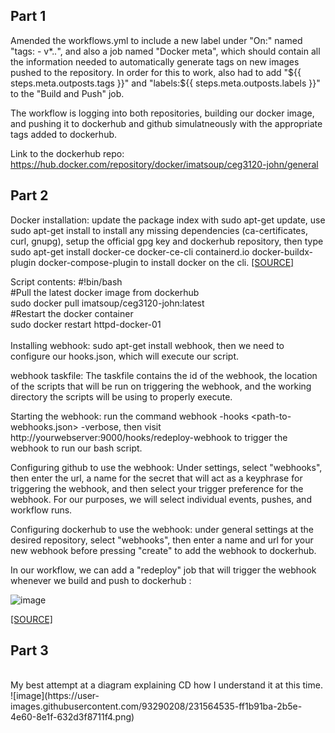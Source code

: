 Part 1
--------
Amended the workflows.yml to include a new label under "On:" named "tags: - v*.*.*", and also a job named "Docker meta", which should contain all the information needed to automatically generate tags on new images pushed to the repository. In order for this to work, also had to add "${{ steps.meta.outposts.tags }}" and "labels:${{ steps.meta.outposts.labels }}" to the "Build and Push" job.  <br/>

The workflow is logging into both repositories, building our docker image, and pushing it to dockerhub and github simulatneously with the appropriate tags added to dockerhub. <br/>

Link to the dockerhub repo: https://hub.docker.com/repository/docker/imatsoup/ceg3120-john/general <br/>

Part 2
--------

Docker installation: update the package index with sudo apt-get update, use sudo apt-get install to install any missing dependencies (ca-certificates, curl, gnupg), setup the official gpg key and dockerhub repository, then type sudo apt-get install docker-ce docker-ce-cli containerd.io docker-buildx-plugin docker-compose-plugin to install docker on the cli. <a href="https://docs.docker.com/engine/install/ubuntu/">[SOURCE]</a> <br/>

Script contents: #!bin/bash <br/>
                 #Pull the latest docker image from dockerhub  <br/>
                 sudo docker pull imatsoup/ceg3120-john:latest <br/>
                 #Restart the docker container <br/>
                 sudo docker restart httpd-docker-01 <br/>
                 <br/>
Installing webhook: sudo apt-get install webhook, then we need to configure our hooks.json, which will execute our script. <br/> 

webhook taskfile: The taskfile contains the id of the webhook, the location of the scripts that will be run on triggering the webhook, and the working directory the scripts will be using to properly execute. </br>

Starting the webhook: run the command webhook -hooks <path-to-webhooks.json> -verbose, then visit http://yourwebserver:9000/hooks/redeploy-webhook to trigger the webhook to run our bash script. <br/>

Configuring github to use the webhook: Under settings, select "webhooks", then enter the url, a name for the secret that will act as a keyphrase for triggering the webhook, and then select your trigger preference for the webhook. For our purposes, we will select individual events, pushes, and workflow runs. <br/>

Configuring dockerhub to use the webhook: under general settings at the desired repository, select "webhooks", then enter a name and url for your new webhook before pressing "create" to add the webhook to dockerhub. <br/>

In our workflow, we can add a "redeploy" job that will trigger the webhook whenever we build and push to dockerhub : <br/>

![image](https://user-images.githubusercontent.com/93290208/231549963-59f0e289-bc96-4a42-9224-977a313f5d83.png) <br/>


<a href="https://levelup.gitconnected.com/automated-deployment-using-docker-github-actions-and-webhooks-54018fc12e32">[SOURCE]</a> <br/>


Part 3
--------
<br/>
My best attempt at a diagram explaining CD how I understand it at this time. <br/>
![image](https://user-images.githubusercontent.com/93290208/231564535-ff1b91ba-2b5e-4e60-8e1f-632d3f8711f4.png)

